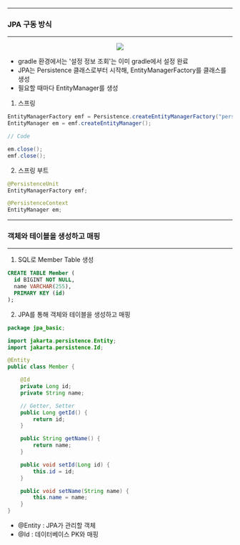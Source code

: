 -----
### JPA 구동 방식
-----
<div align="center">
<img src="https://github.com/user-attachments/assets/e6addf8a-c897-4d3e-af2f-22c22ccbe957">
</div>

  - gradle 환경에서는 '설정 정보 조회'는 이미 gradle에서 설정 완료
  - JPA는 Persistence 클래스로부터 시작해, EntityManagerFactory를 클래스를 생성
  - 필요할 때마다 EntityManager를 생성

1. 스프링
```java
EntityManagerFactory emf = Persistence.createEntityManagerFactory("persistenceUnitName");
EntityManager em = emf.createEntityManager();

// Code

em.close();
emf.close();
```

2. 스프링 부트
```java
@PersistenceUnit
EntityManagerFactory emf;

@PersistenceContext
EntityManager em;
```

-----
### 객체와 테이블을 생성하고 매핑
-----
1. SQL로 Member Table 생성
```sql
CREATE TABLE Member (
  id BIGINT NOT NULL,
  name VARCHAR(255),
  PRIMARY KEY (id)
);
```

2. JPA를 통해 객체와 테이블을 생성하고 매핑
```java
package jpa_basic;

import jakarta.persistence.Entity;
import jakarta.persistence.Id;

@Entity
public class Member {

    @Id
    private Long id;
    private String name;

    // Getter, Setter
    public Long getId() {
        return id;
    }

    public String getName() {
        return name;
    }

    public void setId(Long id) {
        this.id = id;
    }

    public void setName(String name) {
        this.name = name;
    }
}
```
  - @Entity : JPA가 관리할 객체
  - @Id : 데이터베이스 PK와 매핑

